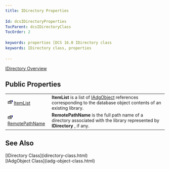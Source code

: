 ```yaml
---
title: IDirectory Properties

Id: dcsIDirectoryProperties
TocParent: dcsIDirectoryClass
TocOrder: 2

keywords: properties [DCS 16.0 IDirectory class
keywords: IDirectory class, properties

---
```


[IDirectory Overview](idirectory-class.html) 

## Public Properties

|      |      |
| ---- | ---- |
| <img alt="public property" src="images/property.bmp" width="16" height="16" border="0" /> [ ItemList](idirectory-class-item-list-property.html) | **ItemList** is a list of [ IAdgObject](iadg-object-class.html) references corresponding to the database object contents of an existing library. |
| <img alt="public property" src="images/property.bmp" width="16" height="16" border="0" /> [ RemotePathName](idirectory-class-remote-path-name-property.html) | **RemotePathName** is the full path name of a directory associated with the library represented by **IDirectory** , if any. |



## See Also

<dl />
      [IDirectory Class](idirectory-class.html)
      <br />
      [IAdgObject Class](iadg-object-class.html)

